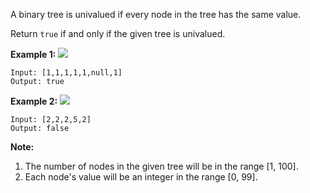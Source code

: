 A binary tree is univalued if every node in the tree has the same value.

Return `true` if and only if the given tree is univalued.

**Example 1:**
![](https://assets.leetcode.com/uploads/2018/12/28/unival_bst_1.png)
```
Input: [1,1,1,1,1,null,1]
Output: true
```
**Example 2:**
![](https://assets.leetcode.com/uploads/2018/12/28/unival_bst_2.png)
```
Input: [2,2,2,5,2]
Output: false
```

**Note:**
1. The number of nodes in the given tree will be in the range [1, 100].
2. Each node's value will be an integer in the range [0, 99].
